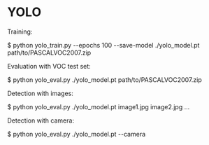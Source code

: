 # YOLO

Training:

  $ python yolo_train.py --epochs 100 --save-model ./yolo_model.pt path/to/PASCALVOC2007.zip

Evaluation with VOC test set:

  $ python yolo_eval.py ./yolo_model.pt path/to/PASCALVOC2007.zip

Detection with images:

  $ python yolo_eval.py ./yolo_model.pt image1.jpg image2.jpg ...

Detection with camera:

  $ python yolo_eval.py ./yolo_model.pt --camera
